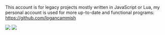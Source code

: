 This account is for legacy projects mostly written in JavaScript or Lua, my personal account is used for more up-to-date and functional programs: https://github.com/logancammish


![](https://raw.githubusercontent.com/glorpglob/aaaaaaaaaa1/blob/master/generated/overview.svg#gh-dark-mode-only)
![](https://github.com/username/aaaaaaaaaa1/blob/master/generated/languages.svg#gh-dark-mode-only)
